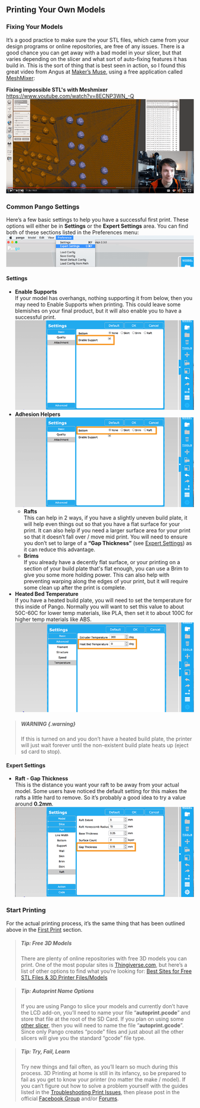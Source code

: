 
## Printing Your Own Models

### Fixing Your Models
It’s a good practice to make sure the your STL files, which came from your design programs or online repositories, are free of any issues. There is a good chance you can get away with a bad model in your slicer, but that varies depending on the slicer and what sort of auto-fixing features it has build in. This is the sort of thing that is best seen in action, so I found this great video from Angus at [Maker’s Muse](https://www.youtube.com/channel/UCxQbYGpbdrh-b2ND-AfIybg), using a free application called [MeshMixer](http://www.meshmixer.com/):

**Fixing impossible STL's with Meshmixer** <br/>
[https://www.youtube.com/watch?v=8ECNP3WN_-Q
![Makers Muse - Meshmixer tutorial](chapter-06-printing-your-own-models/img/youtube-fixing-stls-meshmixer-makers-muse.png)
](https://www.youtube.com/watch?v=8ECNP3WN_-Q)


### Common Pango Settings
Here’s a few basic settings to help you have a successful first print. These options will either be in **Settings** or the **Expert Settings** area. You can find both of these sections listed in the Preferences menu:
![Pango - expert settings](chapter-06-printing-your-own-models/img/pango-expert-settings-cropped.png)

#### Settings
* **Enable Supports** <br/> If your model has overhangs, nothing supporting it from below, then you may need to Enable Supports when printing. This could leave some blemishes on your final product, but it will also enable you to have a successful print. ![Pango - enable supports](chapter-06-printing-your-own-models/img/pango-settings-enable-support.png)
* **Adhesion Helpers** ![Pango - adhesion helpers](chapter-06-printing-your-own-models/img/pango-settings-enable-support-bottom.png)
    * **Rafts** <br/> This can help in 2 ways, if you have a slightly uneven build plate, it will help even things out so that you have a flat surface for your print. It can also help if you need a larger surface area for your print so that it doesn’t fall over / move mid print. You will need to ensure you don’t set to large of a **“Gap Thickness”** (see [Expert Settings](#expert-settings)) as it can reduce this advantage.
    * **Brims** <br/> If you already have a decently flat surface, or your printing on a section of your build plate that's flat enough, you can use a Brim to give you some more holding power. This can also help with preventing warping along the edges of your print, but it will require some clean up after the print is complete.
* **Heated Bed Temperature** <br/> If you have a heated build plate, you will need to set the temperature for this inside of Pango. Normally you will want to set this value to about 50C-60C for lower temp materials, like PLA, then set it to about 100C for higher temp materials like ABS. ![Pango - heated bed temp](chapter-06-printing-your-own-models/img/pango-settings-temperature-bed.png)

> ##### WARNING {.warning}
> If this is turned on and you don’t have a heated build plate, the printer will just wait forever until the non-existent build plate heats up (eject sd card to stop).

#### Expert Settings
* **Raft - Gap Thickness** <br/>
This is the distance you want your raft to be away from your actual model. Some users have noticed the default setting for this makes the rafts a little hard to remove. So it’s probably a good idea to try a value around **0.2mm**. ![Pango - raft expert settings](chapter-06-printing-your-own-models/img/pango-expert-settings-raft-gap.png)

### Start Printing
For the actual printing process, it’s the same thing that has been outlined above in the [First Print](#first-print) section.

> ##### Tip: Free 3D Models
> There are plenty of online repositories with free 3D models you can print. One of the most popular sites is [Thingiverse.com](http://www.thingiverse.com/), but here’s a list of other options to find what you’re looking for: [Best Sites for Free STL Files & 3D Printer Files/Models](https://all3dp.com/best-sites-free-stl-files-3d-printing/) 

<!-- -->

> ##### Tip: Autoprint Name Options
> If you are using Pango to slice your models and currently don’t have the LCD add-on, you’ll need to name your file “**autoprint.pcode**” and store that file at the root of the SD Card. If you plan on using some [other slicer](#third-party-slicers), then you will need to name the file “**autoprint.gcode**”. Since only Pango creates “pcode” files and just about all the other slicers will give you the standard “gcode” file type.

<!-- -->

> ##### Tip: Try, Fail, Learn
> Try new things and fail often, as you’ll learn so much during this process. 3D Printing at home is still in its infancy, so be prepared to fail as you get to know your printer (no matter the make / model). If you can’t figure out how to solve a problem yourself with the guides listed in the [Troubleshooting Print Issues](#troubleshooting-print-issues), then please post in the official [Facebook Group](https://www.facebook.com/groups/Trinus3D/) and/or [Forums](http://www.kodamaforums.com/).
